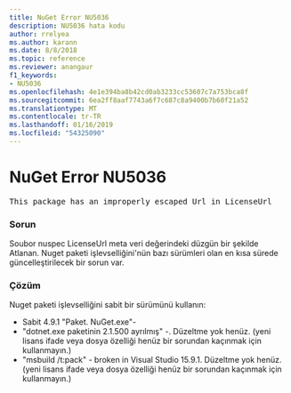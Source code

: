 ```yaml
---
title: NuGet Error NU5036
description: NU5036 hata kodu
author: rrelyea
ms.author: karann
ms.date: 8/8/2018
ms.topic: reference
ms.reviewer: anangaur
f1_keywords:
- NU5036
ms.openlocfilehash: 4e1e394ba8b42cd0ab3233cc53607c7a753bca8f
ms.sourcegitcommit: 6ea2ff8aaf7743a6f7c687c8a9400b7b60f21a52
ms.translationtype: MT
ms.contentlocale: tr-TR
ms.lasthandoff: 01/16/2019
ms.locfileid: "54325090"
---
```

# <a name="nuget-error-nu5036"></a>NuGet Error NU5036
<pre>This package has an improperly escaped Url in LicenseUrl</pre>

### <a name="issue"></a>Sorun

Soubor nuspec LicenseUrl meta veri değerindeki düzgün bir şekilde Atlanan.
Nuget paketi işlevselliğini'nün bazı sürümleri olan en kısa sürede güncelleştirilecek bir sorun var.

### <a name="solution"></a>Çözüm

Nuget paketi işlevselliğini sabit bir sürümünü kullanın:
* Sabit 4.9.1 "Paket. NuGet.exe"-
* "dotnet.exe paketinin 2.1.500 ayrılmış" -. Düzeltme yok henüz. (yeni lisans ifade veya dosya özelliği henüz bir sorundan kaçınmak için kullanmayın.)
* "msbuild /t:pack" - broken in Visual Studio 15.9.1. Düzeltme yok henüz. (yeni lisans ifade veya dosya özelliği henüz bir sorundan kaçınmak için kullanmayın.)

